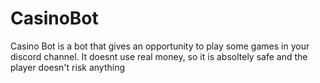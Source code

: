 # CasinoBot
Casino Bot is a bot that gives an opportunity to play some games in your discord channel. It doesnt use real money, so it is absoltely safe and the player doesn't risk anything
